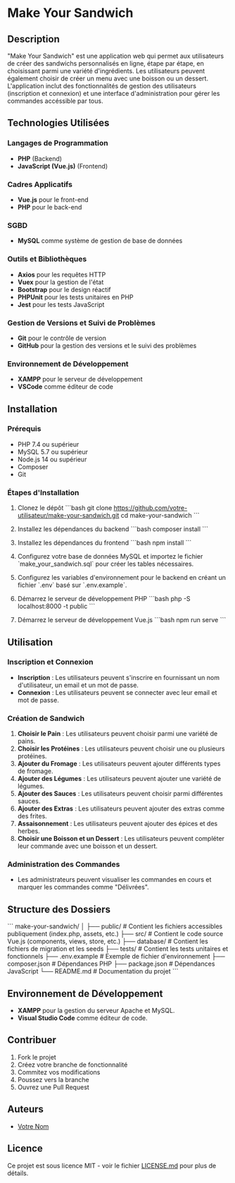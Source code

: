 
# Make Your Sandwich

## Description

"Make Your Sandwich" est une application web qui permet aux utilisateurs de créer des sandwichs personnalisés en ligne, étape par étape, en choisissant parmi une variété d'ingrédients. Les utilisateurs peuvent également choisir de créer un menu avec une boisson ou un dessert. L'application inclut des fonctionnalités de gestion des utilisateurs (inscription et connexion) et une interface d'administration pour gérer les commandes accéssible par tous.

## Technologies Utilisées

### Langages de Programmation
- **PHP** (Backend)
- **JavaScript (Vue.js)** (Frontend)

### Cadres Applicatifs
- **Vue.js** pour le front-end
- **PHP** pour le back-end

### SGBD
- **MySQL** comme système de gestion de base de données

### Outils et Bibliothèques
- **Axios** pour les requêtes HTTP
- **Vuex** pour la gestion de l'état
- **Bootstrap** pour le design réactif
- **PHPUnit** pour les tests unitaires en PHP
- **Jest** pour les tests JavaScript

### Gestion de Versions et Suivi de Problèmes
- **Git** pour le contrôle de version
- **GitHub** pour la gestion des versions et le suivi des problèmes

### Environnement de Développement
- **XAMPP** pour le serveur de développement
- **VSCode** comme éditeur de code

## Installation

### Prérequis

- PHP 7.4 ou supérieur
- MySQL 5.7 ou supérieur
- Node.js 14 ou supérieur
- Composer
- Git

### Étapes d'Installation

1. Clonez le dépôt
    \`\`\`bash
    git clone https://github.com/votre-utilisateur/make-your-sandwich.git
    cd make-your-sandwich
    \`\`\`

2. Installez les dépendances du backend
    \`\`\`bash
    composer install
    \`\`\`

3. Installez les dépendances du frontend
    \`\`\`bash
    npm install
    \`\`\`

4. Configurez votre base de données MySQL et importez le fichier \`make_your_sandwich.sql\` pour créer les tables nécessaires.

5. Configurez les variables d'environnement pour le backend en créant un fichier \`.env\` basé sur \`.env.example\`.

6. Démarrez le serveur de développement PHP
    \`\`\`bash
    php -S localhost:8000 -t public
    \`\`\`

7. Démarrez le serveur de développement Vue.js
    \`\`\`bash
    npm run serve
    \`\`\`

## Utilisation

### Inscription et Connexion

- **Inscription** : Les utilisateurs peuvent s'inscrire en fournissant un nom d'utilisateur, un email et un mot de passe.
- **Connexion** : Les utilisateurs peuvent se connecter avec leur email et mot de passe.

### Création de Sandwich

1. **Choisir le Pain** : Les utilisateurs peuvent choisir parmi une variété de pains.
2. **Choisir les Protéines** : Les utilisateurs peuvent choisir une ou plusieurs protéines.
3. **Ajouter du Fromage** : Les utilisateurs peuvent ajouter différents types de fromage.
4. **Ajouter des Légumes** : Les utilisateurs peuvent ajouter une variété de légumes.
5. **Ajouter des Sauces** : Les utilisateurs peuvent choisir parmi différentes sauces.
6. **Ajouter des Extras** : Les utilisateurs peuvent ajouter des extras comme des frites.
7. **Assaisonnement** : Les utilisateurs peuvent ajouter des épices et des herbes.
8. **Choisir une Boisson et un Dessert** : Les utilisateurs peuvent compléter leur commande avec une boisson et un dessert.

### Administration des Commandes

- Les administrateurs peuvent visualiser les commandes en cours et marquer les commandes comme "Délivrées".

## Structure des Dossiers

\`\`\`
make-your-sandwich/
│
├── public/                  # Contient les fichiers accessibles publiquement (index.php, assets, etc.)
├── src/                     # Contient le code source Vue.js (components, views, store, etc.)
├── database/                # Contient les fichiers de migration et les seeds
├── tests/                   # Contient les tests unitaires et fonctionnels
├── .env.example             # Exemple de fichier d'environnement
├── composer.json            # Dépendances PHP
├── package.json             # Dépendances JavaScript
└── README.md                # Documentation du projet
\`\`\`

## Environnement de Développement

- **XAMPP** pour la gestion du serveur Apache et MySQL.
- **Visual Studio Code** comme éditeur de code.
 

## Contribuer

1. Fork le projet
2. Créez votre branche de fonctionnalité  
3. Commitez vos modifications  
4. Poussez vers la branche  
5. Ouvrez une Pull Request

## Auteurs

- [Votre Nom](https://github.com/Leda13003)

## Licence

Ce projet est sous licence MIT - voir le fichier [LICENSE.md](LICENSE.md) pour plus de détails.
